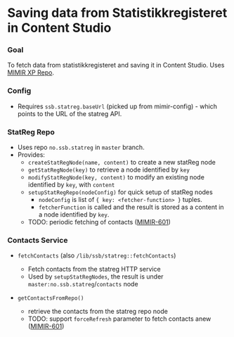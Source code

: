 # Saving data from Statistikkregisteret in Content Studio

### Goal
To fetch data from statistikkregisteret and saving it in Content Studio. Uses [MIMIR XP Repo](MimirXPRepo.md).

### Config
- Requires `ssb.statreg.baseUrl` (picked up from mimir-config) - which points to the URL of the statreg API. 

### StatReg Repo
- Uses repo `no.ssb.statreg` in `master` branch.
- Provides:
  - `createStatRegNode(name, content)` to create a new statReg node
  - `getStatRegNode(key)` to retrieve a node identified by `key`
  - `modifyStatRegNode(key, content)` to modify an existing node identified by `key`, with `content`
  - `setupStatRegRepo(nodeConfig)` for quick setup of statReg nodes
    - `nodeConfig` is list of `{ key: <fetcher-function> }` tuples.
    - `fetcherFunction` is called and the result is stored as a content in a node identified by `key`.
  - TODO: periodic fetching of contacts ([MIMIR-601](https://jira.ssb.no/browse/MIMIR-601))   

### Contacts Service
- `fetchContacts` (also `/lib/ssb/statreg::fetchContacts`)
  - Fetch contacts from the statreg HTTP service
  - Used by `setupStatRegNodes`, the result is under 
  `master:no.ssb.statreg`/`contacts` node
  
-  `getContactsFromRepo()`
   - retrieve the contacts from the statreg repo node
   - TODO: support `forceRefresh` parameter to fetch contacts anew ([MIMIR-601](https://jira.ssb.no/browse/MIMIR-601))
